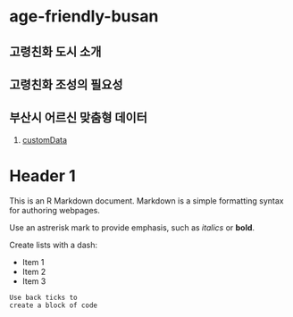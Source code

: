 # age-friendly-busan

## 고령친화 도시 소개

## 고령친화 조성의 필요성

## 부산시 어르신 맞춤형 데이터
1. [customData](https://data.busan.go.kr/customData/list.nm?apitype=130)


# Header 1

This is an R Markdown document. Markdown is a simple formatting syntax for authoring webpages.

Use an astrerisk mark to provide emphasis, such as *italics* or **bold**.

Create lists with a dash:

- Item 1
- Item 2
- Item 3

```
Use back ticks to 
create a block of code
```
[^1]: Markdown is great.
